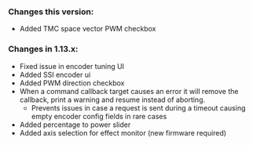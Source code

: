 ### Changes this version:
- Added TMC space vector PWM checkbox

### Changes in 1.13.x:
- Fixed issue in encoder tuning UI
- Added SSI encoder ui
- Added PWM direction checkbox
- When a command callback target causes an error it will remove the callback, print a warning and resume instead of aborting.
  - Prevents issues in case a request is sent during a timeout causing empty encoder config fields in rare cases
- Added percentage to power slider
- Added axis selection for effect monitor (new firmware required)


